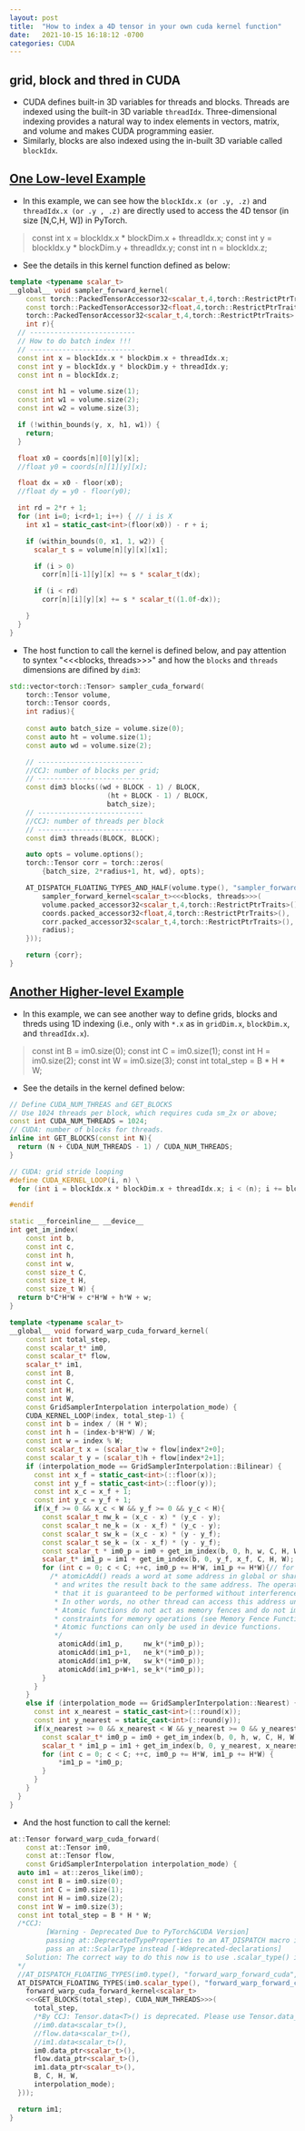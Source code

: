 ```yaml
---
layout: post
title:  "How to index a 4D tensor in your own cuda kernel function"
date:   2021-10-15 16:18:12 -0700
categories: CUDA
---
```


## grid, block and thred in CUDA
- CUDA defines built-in 3D variables for threads and blocks. Threads are indexed using the built-in 3D variable `threadIdx`. Three-dimensional indexing provides a natural way to index elements in vectors, matrix, and volume and makes CUDA programming easier. 
- Similarly, blocks are also indexed using the in-built 3D variable called `blockIdx`.

## [One Low-level Example](https://github.com/princeton-vl/RAFT-Stereo/blob/main/sampler/sampler_kernel.cu)
- In this example, we can see how the `blockIdx.x (or .y, .z)` and `threadIdx.x (or .y , .z)` are directly used to access the 4D tensor (in size [N,C,H, W]) in PyTorch.
> const int x = blockIdx.x * blockDim.x + threadIdx.x;
  const int y = blockIdx.y * blockDim.y + threadIdx.y;
  const int n = blockIdx.z;
  
- See the details in this kernel function defined as below:

```cpp
template <typename scalar_t>
__global__ void sampler_forward_kernel(
    const torch::PackedTensorAccessor32<scalar_t,4,torch::RestrictPtrTraits> volume,
    const torch::PackedTensorAccessor32<float,4,torch::RestrictPtrTraits> coords,
    torch::PackedTensorAccessor32<scalar_t,4,torch::RestrictPtrTraits> corr,
    int r){
  // --------------------------  
  // How to do batch index !!!
  // --------------------------
  const int x = blockIdx.x * blockDim.x + threadIdx.x;
  const int y = blockIdx.y * blockDim.y + threadIdx.y;
  const int n = blockIdx.z;

  const int h1 = volume.size(1);
  const int w1 = volume.size(2);
  const int w2 = volume.size(3);

  if (!within_bounds(y, x, h1, w1)) {
    return;
  }

  float x0 = coords[n][0][y][x];
  //float y0 = coords[n][1][y][x];

  float dx = x0 - floor(x0);
  //float dy = y0 - floor(y0);

  int rd = 2*r + 1;
  for (int i=0; i<rd+1; i++) { // i is X
    int x1 = static_cast<int>(floor(x0)) - r + i;

    if (within_bounds(0, x1, 1, w2)) {
      scalar_t s = volume[n][y][x][x1];

      if (i > 0)
        corr[n][i-1][y][x] += s * scalar_t(dx);

      if (i < rd)
        corr[n][i][y][x] += s * scalar_t((1.0f-dx));

    }
  }
}

```

- The host function to call the kernel is defined below, and pay attention to syntex "<<<blocks, threads>>>" and how the `blocks` and `threads` dimensions are difined by `dim3`:

```cpp
std::vector<torch::Tensor> sampler_cuda_forward(
    torch::Tensor volume,
    torch::Tensor coords,
    int radius){
        
    const auto batch_size = volume.size(0);
    const auto ht = volume.size(1);
    const auto wd = volume.size(2);

    // --------------------------
    //CCJ: number of blocks per grid;
    // --------------------------
    const dim3 blocks((wd + BLOCK - 1) / BLOCK, 
                        (ht + BLOCK - 1) / BLOCK, 
                        batch_size);
    // --------------------------
    //CCJ: number of threads per block
    // --------------------------
    const dim3 threads(BLOCK, BLOCK);

    auto opts = volume.options();
    torch::Tensor corr = torch::zeros(
        {batch_size, 2*radius+1, ht, wd}, opts);

    AT_DISPATCH_FLOATING_TYPES_AND_HALF(volume.type(), "sampler_forward_kernel", ([&] {
        sampler_forward_kernel<scalar_t><<<blocks, threads>>>(
        volume.packed_accessor32<scalar_t,4,torch::RestrictPtrTraits>(),
        coords.packed_accessor32<float,4,torch::RestrictPtrTraits>(),
        corr.packed_accessor32<scalar_t,4,torch::RestrictPtrTraits>(),
        radius);
    }));

    return {corr};
}
```

## [Another Higher-level Example](https://github.com/lizhihao6/Forward-Warp)

- In this example, we can see another way to define grids, blocks and threds using 1D indexing (i.e., only with `*.x` as in `gridDim.x`, `blockDim.x`, and `threadIdx.x`).

> const int B = im0.size(0);
  const int C = im0.size(1);
  const int H = im0.size(2);
  const int W = im0.size(3);
  const int total_step = B * H * W;
  
- See the details in the kernel defined below:

```cpp
// Define CUDA_NUM_THREAS and GET_BLOCKS
// Use 1024 threads per block, which requires cuda sm_2x or above;
const int CUDA_NUM_THREADS = 1024;
// CUDA: number of blocks for threads.
inline int GET_BLOCKS(const int N){
  return (N + CUDA_NUM_THREADS - 1) / CUDA_NUM_THREADS;
}

// CUDA: grid stride looping
#define CUDA_KERNEL_LOOP(i, n) \
  for (int i = blockIdx.x * blockDim.x + threadIdx.x; i < (n); i += blockDim.x * gridDim.x)

#endif

static __forceinline__ __device__ 
int get_im_index(
    const int b,
    const int c,
    const int h,
    const int w,
    const size_t C,
    const size_t H,
    const size_t W) {
  return b*C*H*W + c*H*W + h*W + w;
}

template <typename scalar_t>
__global__ void forward_warp_cuda_forward_kernel(
    const int total_step,
    const scalar_t* im0,
    const scalar_t* flow,
    scalar_t* im1,
    const int B,
    const int C,
    const int H,
    const int W,
    const GridSamplerInterpolation interpolation_mode) {
    CUDA_KERNEL_LOOP(index, total_step-1) {
    const int b = index / (H * W);
    const int h = (index-b*H*W) / W;
    const int w = index % W;
    const scalar_t x = (scalar_t)w + flow[index*2+0];
    const scalar_t y = (scalar_t)h + flow[index*2+1];
    if (interpolation_mode == GridSamplerInterpolation::Bilinear) {
      const int x_f = static_cast<int>(::floor(x));
      const int y_f = static_cast<int>(::floor(y));
      const int x_c = x_f + 1;
      const int y_c = y_f + 1;
      if(x_f >= 0 && x_c < W && y_f >= 0 && y_c < H){
        const scalar_t nw_k = (x_c - x) * (y_c - y);
        const scalar_t ne_k = (x - x_f) * (y_c - y);
        const scalar_t sw_k = (x_c - x) * (y - y_f);
        const scalar_t se_k = (x - x_f) * (y - y_f);
        const scalar_t * im0_p = im0 + get_im_index(b, 0, h, w, C, H, W);
        scalar_t* im1_p = im1 + get_im_index(b, 0, y_f, x_f, C, H, W);
        for (int c = 0; c < C; ++c, im0_p += H*W, im1_p += H*W){// for Channel dimension;
          /* atomicAdd() reads a word at some address in global or shared memory, adds a number to it, 
           * and writes the result back to the same address. The operation is atomic in the sense 
           * that it is guaranteed to be performed without interference from other threads. 
           * In other words, no other thread can access this address until the operation is complete. 
           * Atomic functions do not act as memory fences and do not imply synchronization or ordering 
           * constraints for memory operations (see Memory Fence Functions for more details on memory fences). 
           * Atomic functions can only be used in device functions.
           */
            atomicAdd(im1_p,     nw_k*(*im0_p));
            atomicAdd(im1_p+1,   ne_k*(*im0_p));
            atomicAdd(im1_p+W,   sw_k*(*im0_p));
            atomicAdd(im1_p+W+1, se_k*(*im0_p));
        }
      }
    } 
    else if (interpolation_mode == GridSamplerInterpolation::Nearest) {
      const int x_nearest = static_cast<int>(::round(x));
      const int y_nearest = static_cast<int>(::round(y));
      if(x_nearest >= 0 && x_nearest < W && y_nearest >= 0 && y_nearest < H){
        const scalar_t* im0_p = im0 + get_im_index(b, 0, h, w, C, H, W);
        scalar_t * im1_p = im1 + get_im_index(b, 0, y_nearest, x_nearest, C, H, W);
        for (int c = 0; c < C; ++c, im0_p += H*W, im1_p += H*W) {
            *im1_p = *im0_p;
        }
      }
    }
  }
}

```

- And the host function to call the kernel:

```cpp
at::Tensor forward_warp_cuda_forward(
    const at::Tensor im0, 
    const at::Tensor flow,
    const GridSamplerInterpolation interpolation_mode) {
  auto im1 = at::zeros_like(im0);
  const int B = im0.size(0);
  const int C = im0.size(1);
  const int H = im0.size(2);
  const int W = im0.size(3);
  const int total_step = B * H * W;
  /*CCJ: 
         [Warning - Deprecated Due to PyTorch&CUDA Version]
         passing at::DeprecatedTypeProperties to an AT_DISPATCH macro is deprecated, 
         pass an at::ScalarType instead [-Wdeprecated-declarations]
    Solution: The correct way to do this now is to use .scalar_type() instead of .type();
  */
  //AT_DISPATCH_FLOATING_TYPES(im0.type(), "forward_warp_forward_cuda", ([&] {
  AT_DISPATCH_FLOATING_TYPES(im0.scalar_type(), "forward_warp_forward_cuda", ([&] {
    forward_warp_cuda_forward_kernel<scalar_t>
    <<<GET_BLOCKS(total_step), CUDA_NUM_THREADS>>>(
      total_step,
      /*By CCJ: Tensor.data<T>() is deprecated. Please use Tensor.data_ptr<T>() instead*/
      //im0.data<scalar_t>(),
      //flow.data<scalar_t>(),
      //im1.data<scalar_t>(), 
      im0.data_ptr<scalar_t>(),
      flow.data_ptr<scalar_t>(),
      im1.data_ptr<scalar_t>(), 
      B, C, H, W,
      interpolation_mode);
  }));

  return im1;
}
```
